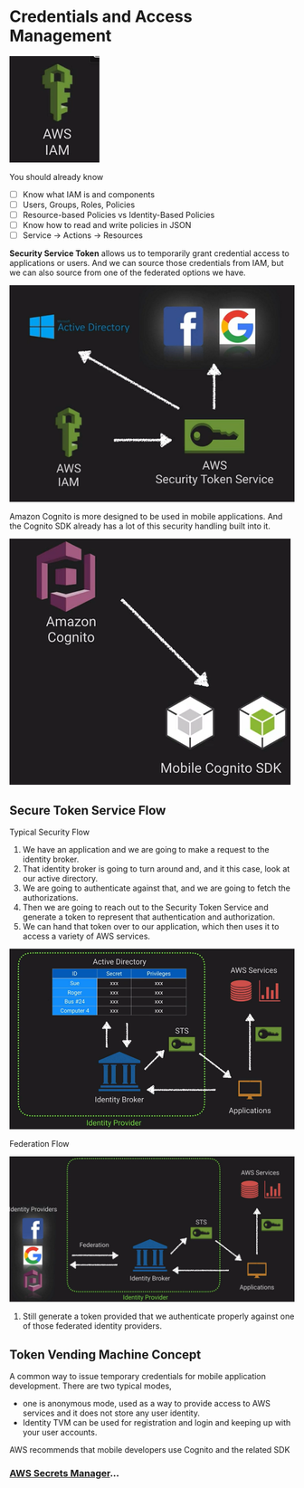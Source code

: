 # Credentials and Access Management

![AWS IAM logo](../../assets/aws-iam-logo.png)

You should already know

- [ ]  Know what IAM is and components
- [ ]  Users, Groups, Roles, Policies
- [ ]  Resource-based Policies vs Identity-Based Policies
- [ ]  Know how to read and write policies in JSON
- [ ]  Service → Actions → Resources

**Security Service Token** allows us to temporarily grant credential access to applications or users. And we can source those credentials from IAM, but we can also source from one of the federated options we have.

![Security Token](../../assets/aws-security-token-service.png)

Amazon Cognito is more designed to be used in mobile applications. And the Cognito SDK already has a lot of this security handling built into it.

![AWS Congnito](../../assets/aws-cognito.png)

## Secure Token Service Flow

Typical Security Flow

1. We have an application and we are going to make a request to the identity broker. 
2. That identity broker is going to turn around and, and it this case, look at our active directory.
3. We are going to authenticate against that, and we are going to fetch the authorizations.  
4. Then we are going to reach out to the Security Token Service and generate  a token to represent that authentication and authorization.
5. We can hand that token over to our application, which then uses it to access a variety of AWS services.

![Security Flow](../../assets/aws-security-iam-flow.png)

Federation Flow

![Security Flow](../../assets/aws-security-iam-federation-flow.png)

1. Still generate a token provided that we authenticate properly against one of those federated identity providers.

## Token Vending Machine Concept

A common way to issue temporary credentials for mobile application development. There are two typical modes,

- one is anonymous mode, used as a way to provide access to AWS services and it does not store any user identity.
- Identity TVM can be used for registration and login and keeping up with your user accounts.

AWS recommends that mobile developers use Cognito and the related SDK

### [AWS Secrets Manager](../aws-secrets-manager/README.md)...
